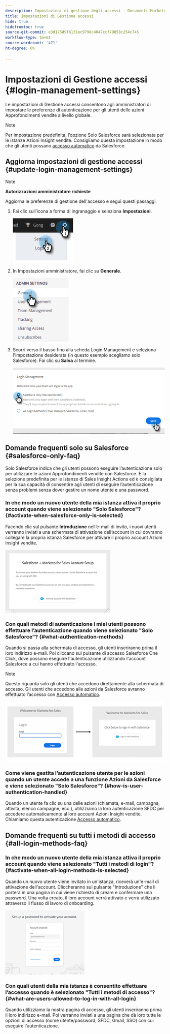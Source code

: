 ```yaml
---
description: Impostazioni di gestione degli accessi - Documenti Marketo - Documentazione del prodotto
title: Impostazioni di Gestione accessi
hide: true
hidefromtoc: true
source-git-commit: e3d175d9f6131ec9798c4047ccf79858c254c745
workflow-type: tm+mt
source-wordcount: '471'
ht-degree: 0%

---
```


# Impostazioni di Gestione accessi {#login-management-settings}

Le impostazioni di Gestione accessi consentono agli amministratori di impostare le preferenze di autenticazione per gli utenti delle azioni Approfondimenti vendite a livello globale.

>[!NOTE]
>
>Per impostazione predefinita, l’opzione Solo Salesforce sarà selezionata per le istanze Azioni Insight vendite. Consigliamo questa impostazione in modo che gli utenti possano [accesso automatico](/help/marketo/product-docs/marketo-sales-insight/actions/admin/auto-login-from-salesforce.md) da Salesforce.

## Aggiorna impostazioni di gestione accessi {#update-login-management-settings}

>[!NOTE]
>
>**Autorizzazioni amministratore richieste**

Aggiorna le preferenze di gestione dell&#39;accesso e segui questi passaggi.

1. Fai clic sull’icona a forma di ingranaggio e seleziona **Impostazioni**.

   ![](assets/login-management-settings-1.png)

1. In Impostazioni amministratore, fai clic su **Generale**.

   ![](assets/login-management-settings-2.png)

1. Scorri verso il basso fino alla scheda Login Management e seleziona l&#39;impostazione desiderata (in questo esempio scegliamo solo Salesforce). Fai clic su **Salva** al termine.

   ![](assets/login-management-settings-3.png)

## Domande frequenti solo su Salesforce {#salesforce-only-faq}

Solo Salesforce indica che gli utenti possono eseguire l’autenticazione solo per utilizzare le azioni Approfondimenti vendite con Salesforce. È la selezione predefinita per le istanze di Sales Insight Actions ed è consigliata per la sua capacità di consentire agli utenti di eseguire l’autenticazione senza problemi senza dover gestire un nome utente e una password.

### In che modo un nuovo utente della mia istanza attiva il proprio account quando viene selezionato &quot;Solo Salesforce&quot;? {#activate-when-salesforce-only-is-selected}

Facendo clic sul pulsante **Introduzione** nell’e-mail di invito, i nuovi utenti verranno inviati a una schermata di attivazione dell’account in cui dovranno collegare la propria istanza Salesforce per attivare il proprio account Azioni Insight vendite.

![](assets/login-management-settings-4.png)

### Con quali metodi di autenticazione i miei utenti possono effettuare l’autenticazione quando viene selezionato &quot;Solo Salesforce&quot;? {#what-authentication-methods}

Quando si passa alla schermata di accesso, gli utenti inseriranno prima il loro indirizzo e-mail. Poi cliccano sul pulsante di accesso Salesforce One Click, dove possono eseguire l&#39;autenticazione utilizzando l&#39;account Salesforce a cui hanno effettuato l&#39;accesso.

>[!NOTE]
>
>Questo riguarda solo gli utenti che accedono direttamente alla schermata di accesso. Gli utenti che accedono alle azioni da Salesforce avranno effettuato l’accesso con [Accesso automatico](/help/marketo/product-docs/marketo-sales-insight/actions/admin/auto-login-from-salesforce.md).

![](assets/login-management-settings-5.png)

### Come viene gestita l’autenticazione utente per le azioni quando un utente accede a una funzione Azioni da Salesforce e viene selezionato &quot;Solo Salesforce&quot;? {#how-is-user-authentication-handled}

Quando un utente fa clic su una delle azioni (chiamata, e-mail, campagna, attività, elenco campagne, ecc.), utilizziamo la loro autenticazione SFDC per accedere automaticamente al loro account Azioni Insight vendite. Chiamiamo questa autenticazione [Accesso automatico](/help/marketo/product-docs/marketo-sales-insight/actions/admin/auto-login-from-salesforce.md).

## Domande frequenti su tutti i metodi di accesso {#all-login-methods-faq}

### In che modo un nuovo utente della mia istanza attiva il proprio account quando viene selezionato &quot;Tutti i metodi di login&quot;? {#activate-when-all-login-methods-is-selected}

Quando un nuovo utente viene invitato in un&#39;istanza, riceverà un&#39;e-mail di attivazione dell&#39;account. Cliccheranno sul pulsante &quot;Introduzione&quot; che li porterà in una pagina in cui viene richiesto di creare e confermare una password. Una volta creato, il loro account verrà attivato e verrà utilizzato attraverso il flusso di lavoro di onboarding.

![](assets/login-management-settings-6.png)

### Con quali utenti della mia istanza è consentito effettuare l’accesso quando è selezionato &quot;Tutti i metodi di accesso&quot;? {#what-are-users-allowed-to-log-in-with-all-login}

Quando utilizziamo la nostra pagina di accesso, gli utenti inseriranno prima il loro indirizzo e-mail. Poi verranno inviati a una pagina che dà loro tutte le opzioni di accesso (nome utente/password, SFDC, Gmail, SSO) con cui eseguire l&#39;autenticazione.
